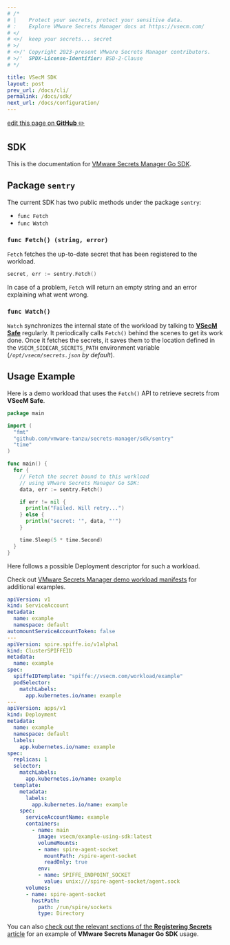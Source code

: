 ```yaml
---
# /*
# |    Protect your secrets, protect your sensitive data.
# :    Explore VMware Secrets Manager docs at https://vsecm.com/
# </
# <>/  keep your secrets... secret
# >/
# <>/' Copyright 2023-present VMware Secrets Manager contributors.
# >/'  SPDX-License-Identifier: BSD-2-Clause
# */

title: VSecM SDK
layout: post
prev_url: /docs/cli/
permalink: /docs/sdk/
next_url: /docs/configuration/
---
```


<p class="github-button"
><a href="https://github.com/vmware-tanzu/secrets-manager/blob/main/docs/_pages/0100-sdk.md"
>edit this page on <strong>GitHub</strong> ✏️</a></p>

## SDK

This is the documentation for [VMware Secrets Manager Go SDK][go-sdk].

[go-sdk]: https://github.com/vmware-tanzu/secrets-manager/tree/main/sdk

## Package `sentry`

The current SDK has two public methods under the package `sentry`:

* `func Fetch`
* `func Watch`

### `func Fetch() (string, error)`

`Fetch` fetches the up-to-date secret that has been registered to the workload.

```go
secret, err := sentry.Fetch()
```

In case of a problem, `Fetch` will return an empty string and an error
explaining what went wrong.

### `func Watch()`

`Watch` synchronizes the internal state of the workload by talking to
[**VSecM Safe**][vsecm-safe] regularly. It periodically calls `Fetch()`
behind the scenes to get its work done. Once it fetches the secrets,
it saves them to the location defined in the `VSECM_SIDECAR_SECRETS_PATH`
environment variable (*`/opt/vsecm/secrets.json` by default*).

[vsecm-safe]: https://github.com/vmware-tanzu/secrets-manager/tree/main/app/safe

## Usage Example

Here is a demo workload that uses the `Fetch()` API to retrieve secrets from
**VSecM Safe**.

```go
package main

import (
  "fmt"
  "github.com/vmware-tanzu/secrets-manager/sdk/sentry"
  "time"
)

func main() {
  for {
    // Fetch the secret bound to this workload
    // using VMware Secrets Manager Go SDK:
    data, err := sentry.Fetch()

    if err != nil {
      println("Failed. Will retry...")
    } else {
      println("secret: '", data, "'")
    }

    time.Sleep(5 * time.Second)
  }
}
```

Here follows a possible Deployment descriptor for such a workload.

Check out [VMware Secrets Manager demo workload manifests][demos] for additional examples.

[demos]: https://github.com/vmware-tanzu/secrets-manager/tree/main/examples/using-sdk/k8s "Demo Workloads"

```yaml
apiVersion: v1
kind: ServiceAccount
metadata:
  name: example
  namespace: default
automountServiceAccountToken: false
---
apiVersion: spire.spiffe.io/v1alpha1
kind: ClusterSPIFFEID
metadata:
  name: example
spec:
  spiffeIDTemplate: "spiffe://vsecm.com/workload/example"
  podSelector:
    matchLabels:
      app.kubernetes.io/name: example
---
apiVersion: apps/v1
kind: Deployment
metadata:
  name: example
  namespace: default
  labels:
    app.kubernetes.io/name: example
spec:
  replicas: 1
  selector:
    matchLabels:
      app.kubernetes.io/name: example
  template:
    metadata:
      labels:
        app.kubernetes.io/name: example
    spec:
      serviceAccountName: example
      containers:
        - name: main
          image: vsecm/example-using-sdk:latest
          volumeMounts:
          - name: spire-agent-socket
            mountPath: /spire-agent-socket
            readOnly: true
          env:
          - name: SPIFFE_ENDPOINT_SOCKET
            value: unix:///spire-agent-socket/agent.sock
      volumes:
      - name: spire-agent-socket
        hostPath:
          path: /run/spire/sockets
          type: Directory
```

You can also [check out the relevant sections of the
**Registering Secrets** article][registering-secrets] for an example of
**VMware Secrets Manager Go SDK** usage.

[registering-secrets]: /docs/quickstart/#register-a-secret "Register a Secret"
